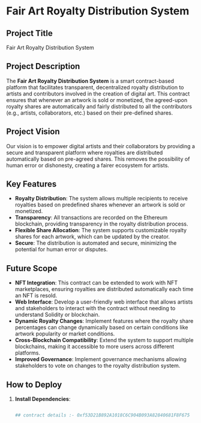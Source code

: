 # Fair Art Royalty Distribution System

## Project Title
Fair Art Royalty Distribution System

## Project Description
The **Fair Art Royalty Distribution System** is a smart contract-based platform that facilitates transparent, decentralized royalty distribution to artists and contributors involved in the creation of digital art. This contract ensures that whenever an artwork is sold or monetized, the agreed-upon royalty shares are automatically and fairly distributed to all the contributors (e.g., artists, collaborators, etc.) based on their pre-defined shares.

## Project Vision
Our vision is to empower digital artists and their collaborators by providing a secure and transparent platform where royalties are distributed automatically based on pre-agreed shares. This removes the possibility of human error or dishonesty, creating a fairer ecosystem for artists.

## Key Features
- **Royalty Distribution**: The system allows multiple recipients to receive royalties based on predefined shares whenever an artwork is sold or monetized.
- **Transparency**: All transactions are recorded on the Ethereum blockchain, providing transparency in the royalty distribution process.
- **Flexible Share Allocation**: The system supports customizable royalty shares for each artwork, which can be updated by the creator.
- **Secure**: The distribution is automated and secure, minimizing the potential for human error or disputes.

## Future Scope
- **NFT Integration**: This contract can be extended to work with NFT marketplaces, ensuring royalties are distributed automatically each time an NFT is resold.
- **Web Interface**: Develop a user-friendly web interface that allows artists and stakeholders to interact with the contract without needing to understand Solidity or blockchain.
- **Dynamic Royalty Changes**: Implement features where the royalty share percentages can change dynamically based on certain conditions like artwork popularity or market conditions.
- **Cross-Blockchain Compatibility**: Extend the system to support multiple blockchains, making it accessible to more users across different platforms.
- **Improved Governance**: Implement governance mechanisms allowing stakeholders to vote on changes to the royalty distribution system.

## How to Deploy
1. **Install Dependencies**:
   ```bash

   ## contract details :- 0xf53D21B892A1018C6C904B093A82840681F8F675
